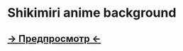 # Shikimiri anime background

## [-> Предпросмотр <-](https://artem8086.github.io/shikimori-anime-bg/index.html)